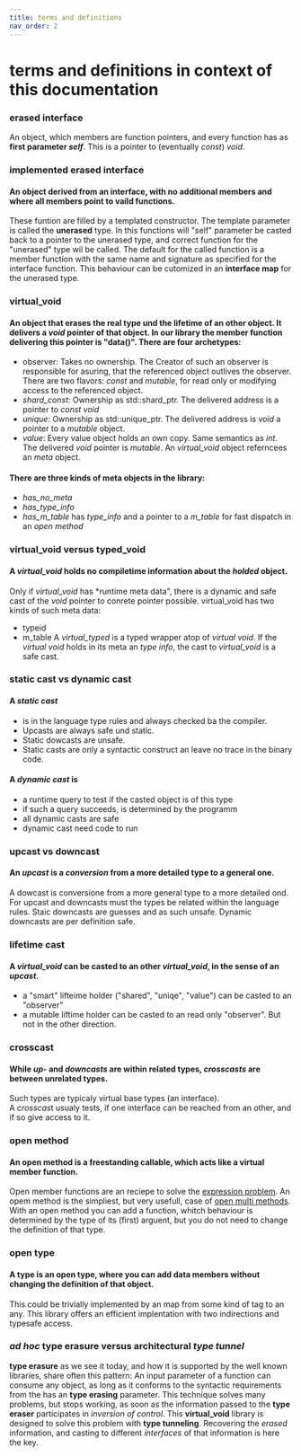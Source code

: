 ```yaml
---
title: terms and definitions
nav_order: 2
---
```


# terms and definitions in context of this documentation

###  erased interface
An object, which members are function pointers, and every function has as **first parameter *self***. This is a pointer to (eventually *const*) *void*.

###  implemented erased interface
#### An object derived from an interface, with no additional members and where all members point to vaild functions.

These funtion are filled by a templated constructor. The template parameter is called the **unerased** type.
In this functions will "self" parameter be casted back to a pointer to the unerased type, and correct function for the "unerased" type wil be called. The default for the called function is a member function with the same name and signature as specified for the interface function. This behaviour can be cutomized in an **interface map** for the unerased type.

### virtual_void

#### An object that **erases** the real **type** und the **lifetime** of **an** other **object**. It delivers a *void* pointer of that object. In our library the member function delivering this pointer is "data()". There are four archetypes:
- observer: Takes no ownership. The Creator of such an observer is responsible for asuring, that the referenced object outlives the observer. There are two flavors: *const* and *mutable*, for read only or modifying access to the referenced object.
- *shard_const*: Ownership as std::shard_ptr. The delivered address is a pointer to *const void*
- *unique*: Ownership as std::unique_ptr. The delivered address is *void* a pointer to a *mutable* object.
- *value*: Every value object holds an own copy. Same semantics as *int*. The delivered *void* pointer is *mutable*.
An *virtual_void* object referncees an *meta* object.

#### There are three kinds of meta objects in the library:
- *has_no_meta*
- *has_type_info*
- *has_m_table* has *type_info* and a pointer to a *m_table* for fast dispatch in an *open method*

### virtual_void versus typed_void 
#### A *virtual_void* holds no compiletime information about the *holded* object. 

Only if *virtual_void* has *runtime meta data", there is a dynamic and safe cast of the *void* pointer to conrete pointer possible.
virtual_void has two kinds of such meta data:
- typeid
- m_table
A  *virtual_typed* is a typed wrapper atop of *virtual void*. If the *virtual void* holds in its meta an *type info*, the cast to *virtual_void* is a safe cast.

### static cast vs dynamic cast
#### A *static cast*
  - is in the language type rules and always checked ba the compiler. 
  - Upcasts are always safe und static. 
  - Static dowcasts are unsafe.
  - Static casts are only a syntactic construct an leave no trace in the binary code.
#### A *dynamic cast* is
  - a runtime query to test if the casted object is of this type
  - if such a query succeeds, is determined by the programm
  - all dynamic casts are safe
  - dynamic cast need code to run

### upcast vs downcast
#### An *upcast* is a *conversion* from a more detailed type to a general one.

A dowcast is conversione from a more general type to a more detailed ond.
For upcast and downcasts must the types be related within the language rules.
Staic downcasts are guesses and as such unsafe. Dynamic downcasts are per definition safe.

### lifetime cast
#### A *virtual_void* can be casted to an other *virtual_void*, in the sense of an *upcast*.

- a "smart" lifteime holder ("shared", "uniqe", "value") can be casted to an "observer"
- a mutable liftime holder can be casted to an read only "observer".
But not in the other direction.

### crosscast
#### While *up-* and *downcasts* are within related types, *crosscasts* are between unrelated types. 

Such types are typicaly virtual base types (an interface).  
A *crosscas*t usualy tests, if one interface can be reached from an other, and if so give access to it.

### open method
#### An **open method** is a freestanding callable, which acts like a virtual member function. 

Open member functions are an reciepe to solve the [expression problem]. An opem method is the simpliest, but very usefull, case of [open multi methods]. With an open method you can add a function, whitch behaviour is determined by the type of its (first) arguent, but you do not need to change the definition of that type. 

### open type
#### A type is an **open type**, where you can add data members without changing the definition of that object. 

This could be trivially implemented by an map from some kind of tag to an any.
This library offers an efficient implentation with two indirections and typesafe access.

### *ad hoc* type erasure versus architectural *type tunnel*
**type erasure** as we see it today, and how it is supported by the well known libraries, share often this pattern:
An input parameter of a function can consume any object, as long as it conforms to the syntactic requirements from the has an **type erasing** parameter.
This technique solves many problems, but stops working, as soon as the information passed to the **type eraser** participates in *inversion of control*.
This **virtual_void** library is designed to solve this problem with **type tunneling**. Recovering the *erased* information, and casting to different *interfaces* of that information is here the key.  








[expression problem]: https://en.wikipedia.org/wiki/Expression_problem
[open multi methods]: https://en.wikipedia.org/wiki/Multiple_dispatch
